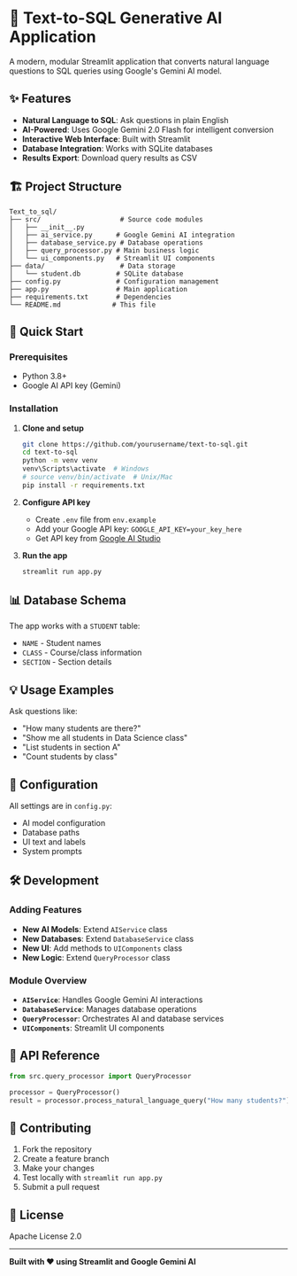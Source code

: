 # 🐨 Text-to-SQL Generative AI Application

A modern, modular Streamlit application that converts natural language questions to SQL queries using Google's Gemini AI model.

## ✨ Features

- **Natural Language to SQL**: Ask questions in plain English
- **AI-Powered**: Uses Google Gemini 2.0 Flash for intelligent conversion
- **Interactive Web Interface**: Built with Streamlit
- **Database Integration**: Works with SQLite databases
- **Results Export**: Download query results as CSV

## 🏗️ Project Structure

```
Text_to_sql/
├── src/                    # Source code modules
│   ├── __init__.py
│   ├── ai_service.py      # Google Gemini AI integration
│   ├── database_service.py # Database operations
│   ├── query_processor.py # Main business logic
│   └── ui_components.py   # Streamlit UI components
├── data/                   # Data storage
│   └── student.db         # SQLite database
├── config.py              # Configuration management
├── app.py                 # Main application
├── requirements.txt       # Dependencies
└── README.md             # This file
```

## 🚀 Quick Start

### Prerequisites
- Python 3.8+
- Google AI API key (Gemini)

### Installation

1. **Clone and setup**
   ```bash
   git clone https://github.com/yourusername/text-to-sql.git
   cd text-to-sql
   python -m venv venv
   venv\Scripts\activate  # Windows
   # source venv/bin/activate  # Unix/Mac
   pip install -r requirements.txt
   ```

2. **Configure API key**
   - Create `.env` file from `env.example`
   - Add your Google API key: `GOOGLE_API_KEY=your_key_here`
   - Get API key from [Google AI Studio](https://makersuite.google.com/app/apikey)

3. **Run the app**
   ```bash
   streamlit run app.py
   ```

## 📊 Database Schema

The app works with a `STUDENT` table:
- `NAME` - Student names
- `CLASS` - Course/class information  
- `SECTION` - Section details

## 💡 Usage Examples

Ask questions like:
- "How many students are there?"
- "Show me all students in Data Science class"
- "List students in section A"
- "Count students by class"

## 🔧 Configuration

All settings are in `config.py`:
- AI model configuration
- Database paths
- UI text and labels
- System prompts

## 🛠️ Development

### Adding Features

- **New AI Models**: Extend `AIService` class
- **New Databases**: Extend `DatabaseService` class  
- **New UI**: Add methods to `UIComponents` class
- **New Logic**: Extend `QueryProcessor` class

### Module Overview

- **`AIService`**: Handles Google Gemini AI interactions
- **`DatabaseService`**: Manages database operations
- **`QueryProcessor`**: Orchestrates AI and database services
- **`UIComponents`**: Streamlit UI components

## 📝 API Reference

```python
from src.query_processor import QueryProcessor

processor = QueryProcessor()
result = processor.process_natural_language_query("How many students?")
```

## 🤝 Contributing

1. Fork the repository
2. Create a feature branch
3. Make your changes
4. Test locally with `streamlit run app.py`
5. Submit a pull request

## 📄 License

Apache License 2.0

---

**Built with ❤️ using Streamlit and Google Gemini AI**